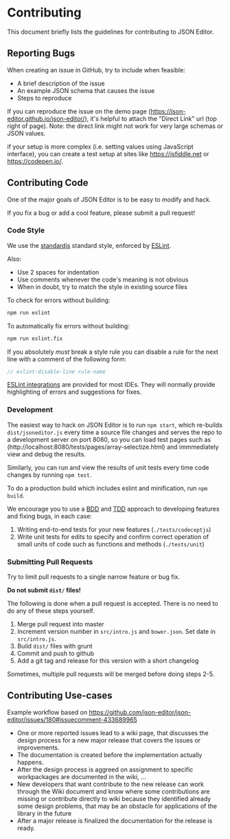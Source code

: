 Contributing
===============
This document briefly lists the guidelines for contributing to JSON Editor.

Reporting Bugs
----------------
When creating an issue in GitHub, try to include when feasible:
*  A brief description of the issue
*  An example JSON schema that causes the issue
*  Steps to reproduce

If you can reproduce the issue on the demo page (https://json-editor.github.io/json-editor/), it's helpful to attach the "Direct Link" url (top right of page).  Note: the direct link might not work for very large schemas or JSON values.

if your setup is more complex (i.e. setting values using JavaScript interface), you can create a test setup at sites like  https://jsfiddle.net or https://codepen.io/.


Contributing Code
--------------------------
One of the major goals of JSON Editor is to be easy to modify and hack.

If you fix a bug or add a cool feature, please submit a pull request!


### Code Style

We use the [standardjs](https://standardjs.com/) standard style, enforced by [ESLint](https://eslint.org/).

Also:

*  Use 2 spaces for indentation
*  Use comments whenever the code's meaning is not obvious
*  When in doubt, try to match the style in existing source files

To check for errors without building:
```bash
npm run eslint
```

To automatically fix errors without building:
```bash
npm run eslint.fix
```

If you absolutely *must* break a style rule you can disable a rule for the next line with a comment of the following form:
```javascript
// eslint-disable-line rule-name
```

[ESLint integrations](https://eslint.org/docs/user-guide/integrations) are provided for most IDEs. They will normally provide  highlighting of errors and suggestions for fixes.

### Development

The easiest way to hack on JSON Editor is to run `npm start`, which 
re-builds `dist/jsoneditor.js` every time a source file changes and serves the repo to a
development server on port 8080, so you can load test pages such as (http://localhost:8080/tests/pages/array-selectize.html) and immmediately view and debug the results.

Similarly, you can run and view the results of unit tests every time code changes by running `npm test`.

To do a production build which includes eslint and minification, run `npm build`.

We encourage you to use a [BDD](https://en.wikipedia.org/wiki/Behavior-driven_development) and [TDD](https://en.wikipedia.org/wiki/Test-driven_development) approach to developing features and fixing bugs, in each case:

1. Writing end-to-end tests for your new features (`./tests/codeceptjs`)
1. Write unit tests for edits to specify and confirm correct operation of small units of code such as functions and methods (`./tests/unit`)

### Submitting Pull Requests
Try to limit pull requests to a single narrow feature or bug fix.

__Do not submit `dist/` files!__ 

The following is done when a pull request is accepted.  There is no need to do any of these steps yourself.

1.  Merge pull request into master
2.  Increment version number in `src/intro.js` and `bower.json`.  Set date in `src/intro.js`.
3.  Build `dist/` files with grunt
4.  Commit and push to github
5.  Add a git tag and release for this version with a short changelog

Sometimes, multiple pull requests will be merged before doing steps 2-5.


Contributing Use-cases
--------------------------

Example workflow based on https://github.com/json-editor/json-editor/issues/180#issuecomment-433689965

- One or more reported issues lead to a wiki page, that discusses the design process for a new major release that covers the issues or improvements.
- The documentation is created before the implementation actually happens.
- After the design process is aggreed on assignment to specific workpackages are documented in the wiki, ...
- New developers that want contribute to the new release can work through the Wiki document and know where some contributions are missing or contribute directly to wiki because they identified already some design problems, that may be an obstacle for applications of the library in the future
- After a major release is finalized the documentation for the release is ready.

